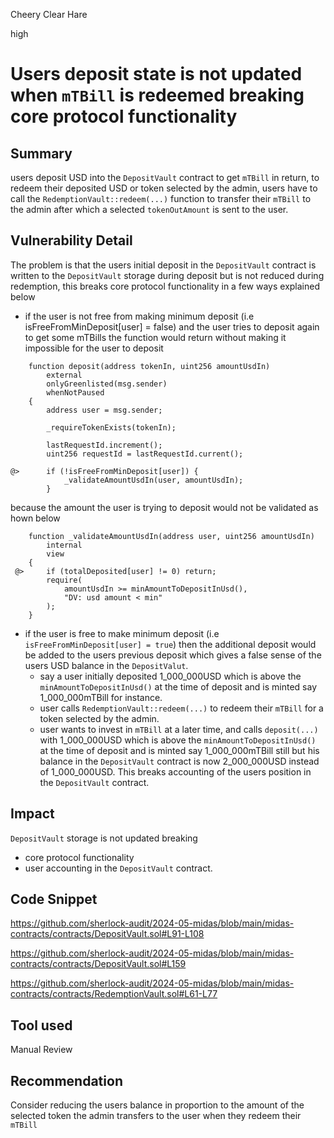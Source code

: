 Cheery Clear Hare

high

# Users deposit state is not updated when `mTBill` is redeemed breaking core protocol functionality

## Summary
users deposit USD into the `DepositVault` contract to get `mTBill` in return, to redeem their deposited USD or token selected by the admin, users have to call the `RedemptionVault::redeem(...)` function to transfer their `mTBill` to the admin after which a selected `tokenOutAmount` is sent to the user.

## Vulnerability Detail
The problem is that the users initial deposit in the `DepositVault` contract is written to the `DepositVault` storage during deposit but is not reduced during redemption, this breaks core protocol functionality in a few ways explained below
- if the user is not free from making minimum deposit (i.e isFreeFromMinDeposit[user] = false) and the user  tries to deposit again to get some mTBills the function would return without making it impossible for the user to deposit
 
```solidity
    function deposit(address tokenIn, uint256 amountUsdIn)
        external
        onlyGreenlisted(msg.sender)
        whenNotPaused
    {
        address user = msg.sender;

        _requireTokenExists(tokenIn);

        lastRequestId.increment();
        uint256 requestId = lastRequestId.current();

@>      if (!isFreeFromMinDeposit[user]) { 
            _validateAmountUsdIn(user, amountUsdIn);
        }
```
because the amount the user is trying to deposit would not be validated as hown below
```solidity
    function _validateAmountUsdIn(address user, uint256 amountUsdIn)
        internal
        view
    {
 @>     if (totalDeposited[user] != 0) return;
        require(
            amountUsdIn >= minAmountToDepositInUsd(),
            "DV: usd amount < min"
        );
    }
```
- if the user is free to make minimum deposit (i.e `isFreeFromMinDeposit[user] = true`) then the additional deposit would be added to the users previous deposit which gives a false sense of the users USD balance in the `DepositValut`.
    - say a user initially deposited 1_000_000USD which is above the `minAmountToDepositInUsd()` at the time of deposit and is minted say 1_000_000mTBill for instance.
    - user calls `RedemptionVault::redeem(...)` to redeem their `mTBill` for a token selected by the admin.
    - user wants to invest in `mTBill` at a later time, and calls `deposit(...)` with 1_000_000USD which is above the `minAmountToDepositInUsd()` at the time of deposit and is minted say 1_000_000mTBill still but his balance in the `DepositVault` contract is now 2_000_000USD instead of 1_000_000USD. This breaks accounting of the users position in the `DepositVault` contract.

## Impact
`DepositVault` storage is not updated breaking 
- core protocol functionality
- user accounting in the `DepositVault` contract.

## Code Snippet
https://github.com/sherlock-audit/2024-05-midas/blob/main/midas-contracts/contracts/DepositVault.sol#L91-L108

https://github.com/sherlock-audit/2024-05-midas/blob/main/midas-contracts/contracts/DepositVault.sol#L159

https://github.com/sherlock-audit/2024-05-midas/blob/main/midas-contracts/contracts/RedemptionVault.sol#L61-L77


## Tool used

Manual Review

## Recommendation
Consider reducing the users balance in proportion to the amount of the  selected token the admin transfers to the user when they redeem their `mTBill`
